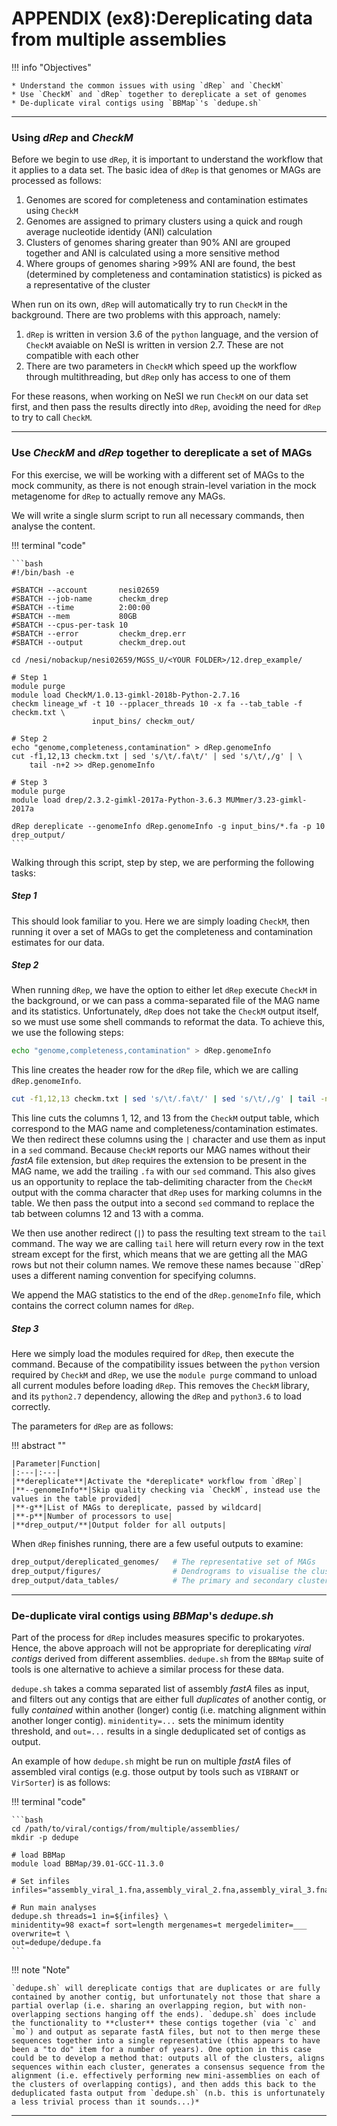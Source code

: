 # APPENDIX (ex8):Dereplicating data from multiple assemblies

!!! info "Objectives"

    * Understand the common issues with using `dRep` and `CheckM`
    * Use `CheckM` and `dRep` together to dereplicate a set of genomes
    * De-duplicate viral contigs using `BBMap`'s `dedupe.sh`

---

### Using *dRep* and *CheckM*

Before we begin to use `dRep`, it is important to understand the workflow that it applies to a data set. The basic idea of `dRep` is that genomes or MAGs are processed as follows:

1. Genomes are scored for completeness and contamination estimates using `CheckM`
1. Genomes are assigned to primary clusters using a quick and rough average nucleotide identidy (ANI) calculation
1. Clusters of genomes sharing greater than 90% ANI are grouped together and ANI is calculated using a more sensitive method
1. Where groups of genomes sharing >99% ANI are found, the best (determined by completeness and contamination statistics) is picked as a representative of the cluster

When run on its own, `dRep` will automatically try to run `CheckM` in the background. There are two problems with this approach, namely:

1. `dRep` is written in version 3.6 of the `python` language, and the version of `CheckM` avaiable on NeSI is written in version 2.7. These are not compatible with each other
1. There are two parameters in `CheckM` which speed up the workflow through multithreading, but `dRep` only has access to one of them

For these reasons, when working on NeSI we run `CheckM` on our data set first, and then pass the results directly into `dRep`, avoiding the need for `dRep` to try to call `CheckM`.

---

### Use *CheckM* and *dRep* together to dereplicate a set of MAGs

For this exercise, we will be working with a different set of MAGs to the mock community, as there is not enough strain-level variation in the mock metagenome for `dRep` to actually remove any MAGs.

We will write a single slurm script to run all necessary commands, then analyse the content.

!!! terminal "code"

    ```bash
    #!/bin/bash -e

    #SBATCH --account       nesi02659
    #SBATCH --job-name      checkm_drep
    #SBATCH --time          2:00:00
    #SBATCH --mem           80GB
    #SBATCH --cpus-per-task 10
    #SBATCH --error         checkm_drep.err
    #SBATCH --output        checkm_drep.out

    cd /nesi/nobackup/nesi02659/MGSS_U/<YOUR FOLDER>/12.drep_example/

    # Step 1
    module purge
    module load CheckM/1.0.13-gimkl-2018b-Python-2.7.16
    checkm lineage_wf -t 10 --pplacer_threads 10 -x fa --tab_table -f checkm.txt \
                      input_bins/ checkm_out/

    # Step 2
    echo "genome,completeness,contamination" > dRep.genomeInfo
    cut -f1,12,13 checkm.txt | sed 's/\t/.fa\t/' | sed 's/\t/,/g' | \
        tail -n+2 >> dRep.genomeInfo

    # Step 3
    module purge
    module load drep/2.3.2-gimkl-2017a-Python-3.6.3 MUMmer/3.23-gimkl-2017a

    dRep dereplicate --genomeInfo dRep.genomeInfo -g input_bins/*.fa -p 10 drep_output/
    ```

Walking through this script, step by step, we are performing the following tasks:

##### Step 1

This should look familiar to you. Here we are simply loading `CheckM`, then running it over a set of MAGs to get the completeness and contamination estimates for our data.

##### Step 2

When running `dRep`, we have the option to either let `dRep` execute `CheckM` in the background, or we can pass a comma-separated file of the MAG name and its statistics. Unfortunately, `dRep` does not take the `CheckM` output itself, so we must use some shell commands to reformat the data. To achieve this, we use the following steps:

```bash
echo "genome,completeness,contamination" > dRep.genomeInfo
```

This line creates the header row for the `dRep` file, which we are calling `dRep.genomeInfo`.

```bash
cut -f1,12,13 checkm.txt | sed 's/\t/.fa\t/' | sed 's/\t/,/g' | tail -n+2 >> dRep.genomeInfo
```

This line cuts the columns 1, 12, and 13 from the `CheckM` output table, which correspond to the MAG name and completeness/contamination estimates. We then redirect these columns using the `|` character and use them as input in a `sed` command. Because `CheckM` reports our MAG names without their *fastA* file extension, but `dRep` requires the extension to be present in the MAG name, we add the trailing `.fa` with our `sed` command. This also gives us an opportunity to replace the tab-delimiting character from the `CheckM` output with the comma character that `dRep` uses for marking columns in the table. We then pass the output into a second `sed` command to replace the tab between columns 12 and 13 with a comma.

We then use another redirect (`|`) to pass the resulting text stream to the `tail` command. The way we are calling `tail` here will return every row in the text stream except for the first, which means that we are getting all the MAG rows but not their column names. We remove these names because ``dRep` uses a different naming convention for specifying columns.

We append the MAG statistics to the end of the `dRep.genomeInfo` file, which contains the correct column names for `dRep`.

##### Step 3

Here we simply load the modules required for `dRep`, then execute the command. Because of the compatibility issues between the `python` version required by `CheckM` and `dRep`, we use the `module purge` command to unload all current modules before loading `dRep`. This removes the `CheckM` library, and its `python2.7` dependency, allowing the `dRep` and `python3.6` to load correctly.

The parameters for `dRep` are as follows:

!!! abstract ""

    |Parameter|Function|
    |:---|:---|
    |**dereplicate**|Activate the *dereplicate* workflow from `dRep`|
    |**--genomeInfo**|Skip quality checking via `CheckM`, instead use the values in the table provided|
    |**-g**|List of MAGs to dereplicate, passed by wildcard|
    |**-p**|Number of processors to use|
    |**drep_output/**|Output folder for all outputs|

When `dRep` finishes running, there are a few useful outputs to examine:

```bash
drep_output/dereplicated_genomes/   # The representative set of MAGs
drep_output/figures/                # Dendrograms to visualise the clustering of genomes
drep_output/data_tables/            # The primary and secondary clustering of the MAGs, and scoring information
```

---

### De-duplicate viral contigs using *BBMap*'s *dedupe.sh*

Part of the process for `dRep` includes measures specific to prokaryotes. Hence, the above approach will not be appropriate for dereplicating *viral contigs* derived from different assemblies. `dedupe.sh` from the `BBMap` suite of tools is one alternative to achieve a similar process for these data.

`dedupe.sh` takes a comma separated list of assembly *fastA* files as input, and filters out any contigs that are either full *duplicates* of another contig, or fully *contained* within another (longer) contig (i.e. matching alignment within another longer contig). `minidentity=...` sets the minimum identity threshold, and `out=...` results in a single deduplicated set of contigs as output.

An example of how `dedupe.sh` might be run on multiple *fastA* files of assembled viral contigs (e.g. those output by tools such as `VIBRANT` or `VirSorter`) is as follows:

!!! terminal "code"

    ```bash
    cd /path/to/viral/contigs/from/multiple/assemblies/
    mkdir -p dedupe
    
    # load BBMap
    module load BBMap/39.01-GCC-11.3.0
    
    # Set infiles
    infiles="assembly_viral_1.fna,assembly_viral_2.fna,assembly_viral_3.fna,assembly_viral_4.fna"
    
    # Run main analyses 
    dedupe.sh threads=1 in=${infiles} \
    minidentity=98 exact=f sort=length mergenames=t mergedelimiter=___ overwrite=t \
    out=dedupe/dedupe.fa
    ```

!!! note "Note"

    `dedupe.sh` will dereplicate contigs that are duplicates or are fully contained by another contig, but unfortunately not those that share a partial overlap (i.e. sharing an overlapping region, but with non-overlapping sections hanging off the ends). `dedupe.sh` does include the functionality to **cluster** these contigs together (via `c` and `mo`) and output as separate fastA files, but not to then merge these sequences together into a single representative (this appears to have been a "to do" item for a number of years). One option in this case could be to develop a method that: outputs all of the clusters, aligns sequences within each cluster, generates a consensus sequence from the alignment (i.e. effectively performing new mini-assemblies on each of the clusters of overlapping contigs), and then adds this back to the deduplicated fasta output from `dedupe.sh` (n.b. this is unfortunately a less trivial process than it sounds...)*

---
